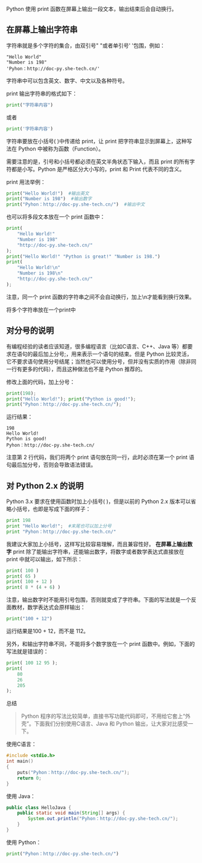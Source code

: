Python 使用 print 函数在屏幕上输出一段文本，输出结束后会自动换行。
## 在屏幕上输出字符串
字符串就是多个字符的集合，由双引号" "或者单引号' '包围，例如：
```consle
"Hello World"
"Number is 198"
'Pyhon：http://doc-py.she-tech.cn/'
```

字符串中可以包含英文、数字、中文以及各种符号。

print 输出字符串的格式如下：
```python
print("字符串内容")
```

或者
```python
print('字符串内容')
```

字符串要放在小括号( )中传递给 print，让 print 把字符串显示到屏幕上，这种写法在 Python 中被称为函数（Function）。

需要注意的是，引号和小括号都必须在英文半角状态下输入，而且 print 的所有字符都是小写。Python 是严格区分大小写的，print 和 Print 代表不同的含义。

print 用法举例：
```python
print("Hello World!")  #输出英文
print("Number is 198")  #输出数字
print("Pyhon：http://doc-py.she-tech.cn/")  #输出中文
``` 

也可以将多段文本放在一个 print 函数中：
```python
print(
    "Hello World!"
    "Number is 198"
    "http://doc-py.she-tech.cn/"
);
print("Hello World!" "Python is great!" "Number is 198.")
print(
    "Hello World!\n"
    "Number is 198\n"
    "http://doc-py.she-tech.cn/"
);
```
注意，同一个 print 函数的字符串之间不会自动换行，加上\n才能看到换行效果。

将多个字符串放在一个print中 
## 对分号的说明
有编程经验的读者应该知道，很多编程语言（比如C语言、C++、Java 等）都要求在语句的最后加上分号;，用来表示一个语句的结束。但是 Python 比较灵活，它不要求语句使用分号结尾；当然也可以使用分号，但并没有实质的作用（除非同一行有更多的代码），而且这种做法也不是 Python 推荐的。

修改上面的代码，加上分号：
```python
print(198);
print("Hello World!"); print("Python is good!");
print("Pyhon：http://doc-py.she-tech.cn/");
```
运行结果：
```consle
198
Hello World!
Python is good!
Pyhon：http://doc-py.she-tech.cn/
```

注意第 2 行代码，我们将两个 print 语句放在同一行，此时必须在第一个 print 语句最后加分号，否则会导致语法错误。
## 对 Python 2.x 的说明
Python 3.x 要求在使用函数时加上小括号( )，但是以前的 Python 2.x 版本可以省略小括号，也即是写成下面的样子：
```python
print 198
print "Hello World!";  #末尾也可以加上分号
print "Pyhon：http://doc-py.she-tech.cn/"
```
我建议大家加上小括号，这样写比较容易理解，而且兼容性好。
**在屏幕上输出数字**
print 除了能输出字符串，还能输出数字，将数字或者数学表达式直接放在 print 中就可以输出，如下所示：
```python
print( 100 )
print( 65 )
print( 100 + 12 )
print( 8 * (4 + 6) )
```

注意，输出数字时不能用引号包围，否则就变成了字符串。下面的写法就是一个反面教材，数学表达式会原样输出：
```python
print("100 + 12")
```

运行结果是100 + 12，而不是 112。

另外，和输出字符串不同，不能将多个数字放在一个 print 函数中。例如，下面的写法就是错误的：
```python
print( 100 12 95 );
print(
    80
    26
    205
);
```
总结
> Python 程序的写法比较简单，直接书写功能代码即可，不用给它套上“外壳”。下面我们分别使用C语言、Java 和 Python 输出，让大家对比感受一下。

使用C语言：
```C
#include <stdio.h>
int main()
{
    puts("Pyhon：http://doc-py.she-tech.cn/");
    return 0;
}
``` 
使用 Java：
```java
public class HelloJava {
    public static void main(String[] args) {
        System.out.println("Pyhon：http://doc-py.she-tech.cn/");
    }
}
```

使用 Python：
```python
print("Pyhon：http://doc-py.she-tech.cn/")
```